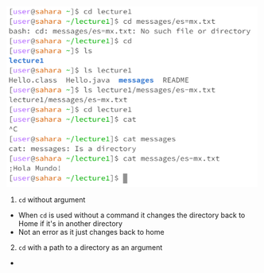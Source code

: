![Image](Lab1Code.png)


1. `cd` without argument
* When `cd` is used without a command it changes the directory back to Home if it's in another directory
* Not an error as it just changes back to home

2. `cd` with a path to a directory as an argument
*
